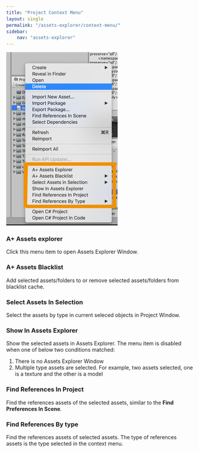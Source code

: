 ```yaml
---
title: "Project Context Menu"
layout: single
permalink: "/assets-explorer/context-menu/"
sidebar:
    nav: "assets-explorer"
---
```

![project context menu](/assets/images/project-context-menu.jpg)

### A+ Assets explorer

Click this menu item to open Assets Explorer Window.

### A+ Assets Blacklist

Add selected assets/folders to or remove selected assets/folders from blacklist cache.

### Select Assets In Selection

Select the assets by type in current seleced objects in Project Window.

### Show In Assets Explorer

Show the selected assets in Assets Explorer. The menu item is disabled when one of below two conditions matched:

1. There is no Assets Explorer Window
2. Multiple type assets are selected. For example, two assets selected, one is a texture and the other is a model

### Find References In Project

Find the references assets of the selected assets, similar to the __Find Preferences In Scene__.

### Find References By type

Find the references assets of selected assets. The type of references assets is the type selected in the context menu. 